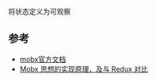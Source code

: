 
将状态定义为可观察

参考
---

- [mobx官方文档](https://cn.mobx.js.org/)
- [Mobx 思想的实现原理，及与 Redux 对比](https://zhuanlan.zhihu.com/p/25585910)
